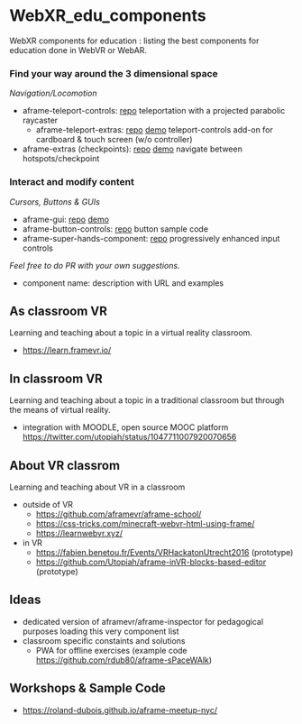 # WebXR_edu_components
WebXR components for education : listing the best components for education done in WebVR or WebAR. 

### Find your way around the 3 dimensional space

*Navigation/Locomotion*
  - aframe-teleport-controls: [repo](https://github.com/fernandojsg/aframe-teleport-controls) teleportation with a projected parabolic raycaster
    - aframe-teleport-extras: [repo](https://github.com/rdub80/aframe-teleport-extras) [demo](https://roland-dubois.github.io/aframe-meetup-nyc/demos/08_A-Frame_island/app/) teleport-controls add-on for cardboard & touch screen (w/o controller)
  - aframe-extras (checkpoints): [repo](https://github.com/donmccurdy/aframe-extras) [demo](https://webvr.donmccurdy.com/checkpoints/) navigate between hotspots/checkpoint

### Interact and modify content

*Cursors, Buttons & GUIs*
  - aframe-gui: [repo](https://github.com/rdub80/aframe-gui) [demo]()
  - aframe-button-controls: [repo](https://github.com/DougReeder/aframe-button-controls) button sample code
  - aframe-super-hands-component: [repo](https://github.com/wmurphyrd/aframe-super-hands-component) progressively enhanced input controls


*Feel free to do PR with your own suggestions.*

- component name: description with URL and examples



## As classroom VR
Learning and teaching about a topic in a virtual reality classroom.
- https://learn.framevr.io/

## In classroom VR
Learning and teaching about a topic in a traditional classroom but through the means of virtual reality.
- integration with MOODLE, open source MOOC platform https://twitter.com/utopiah/status/1047711007920070656

## About VR classrom
Learning and teaching about VR in a classroom
- outside of VR
  - https://github.com/aframevr/aframe-school/
  - https://css-tricks.com/minecraft-webvr-html-using-frame/
  - https://learnwebvr.xyz/
- in VR
  - https://fabien.benetou.fr/Events/VRHackatonUtrecht2016 (prototype)
  - https://github.com/Utopiah/aframe-inVR-blocks-based-editor (prototype)
 

## Ideas
- dedicated version of aframevr/aframe-inspector for pedagogical purposes loading this very component list
- classroom specific constaints and solutions
  - PWA for offline exercises (example code https://github.com/rdub80/aframe-sPaceWAlk)


## Workshops & Sample Code

  - https://roland-dubois.github.io/aframe-meetup-nyc/
